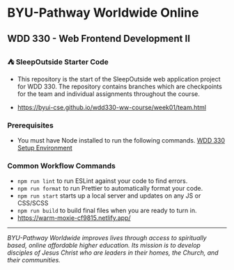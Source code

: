 # BYU-Pathway Worldwide Online

## WDD 330 - Web Frontend Development II

### ⛺ SleepOutside Starter Code

- This repository is the start of the SleepOutside web application project for WDD 330. The repository contains branches which are checkpoints for the team and individual assignments throughout the course.

- https://byui-cse.github.io/wdd330-ww-course/week01/team.html

### Prerequisites

- You must have Node installed to run the following commands.
  [WDD 330 Setup Environment](https://byui-cse.github.io/wdd330-ww-course/intro/)

### Common Workflow Commands

- `npm run lint` to run ESLint against your code to find errors.
- `npm run format` to run Prettier to automatically format your code.
- `npm run start` starts up a local server and updates on any JS or CSS/SCSS
- `npm run build` to build final files when you are ready to turn in.
- https://warm-moxie-cf9815.netlify.app/

---

_BYU-Pathway Worldwide improves lives through access to spiritually based, online affordable higher education. Its mission is to develop disciples of Jesus Christ who are leaders in their homes, the Church, and their communities._

